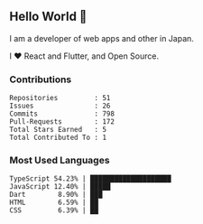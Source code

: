 ## Hello World 👋

I am a developer of web apps and other in Japan.

I ❤️ React and Flutter, and Open Source.

### Contributions

<!-- contributions start -->

    Repositories         : 51
    Issues               : 26
    Commits              : 798
    Pull-Requests        : 172
    Total Stars Earned   : 5
    Total Contributed To : 1

<!-- contributions end -->

### Most Used Languages

<!-- most-used-languages start -->

    TypeScript 54.23% | ████████████████████
    JavaScript 12.40% | █████
    Dart        8.90% | ███
    HTML        6.59% | ██
    CSS         6.39% | ██

<!-- most-used-languages end -->
